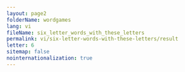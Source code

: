 ```yaml
---
layout: page2
folderName: wordgames
lang: vi
fileName: six_letter_words_with_these_letters
permalink: vi/six-letter-words-with-these-letters/result
letter: 6
sitemap: false
nointernationalization: true   
---
```

